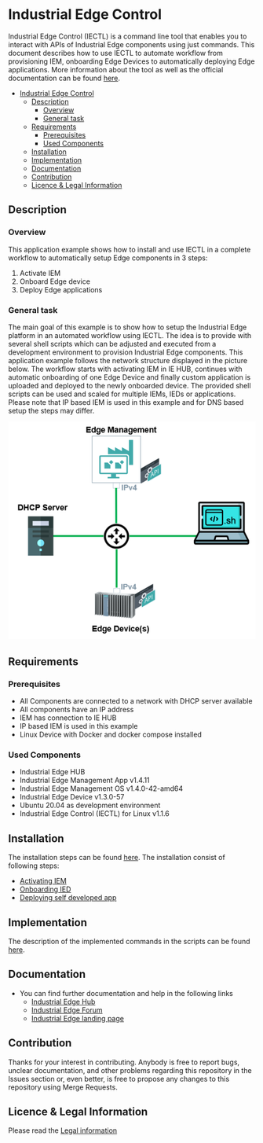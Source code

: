 # Industrial Edge Control

Industrial Edge Control (IECTL) is a command line tool that enables you to interact with APIs of Industrial Edge components using just commands. This document describes how to use IECTL to automate workflow from provisioning IEM, onboarding Edge Devices to automatically deploying Edge applications. More information about the tool as well as the official documentation can be found [here](https://industrial-edge.io/developer/platform/references/iectl/index.html).

- [Industrial Edge Control](#industrial-edge-control)
  - [Description](#description)
    - [Overview](#overview)
    - [General task](#general-task)
  - [Requirements](#requirements)
    - [Prerequisites](#prerequisites)
    - [Used Components](#used-components)
  - [Installation](#installation)
  - [Implementation](#implementation)
  - [Documentation](#documentation)
  - [Contribution](#contribution)
  - [Licence & Legal Information](#licence--legal-information)

## Description

### Overview

This application example shows how to install and use IECTL in a complete workflow to automatically setup Edge components in 3 steps:

  1. Activate IEM
  2. Onboard Edge device
  3. Deploy Edge applications

### General task
The main goal of this example is to show how to setup the Industrial Edge platform in an automated workflow using IECTL. The idea is to provide with several shell scripts which can be adjusted and executed from a development environment to provision Industrial Edge components. This application example follows the network structure displayed in the picture below. The workflow starts with activating IEM in IE HUB, continues with automatic onboarding of one Edge Device and finally custom application is uploaded and deployed to the newly onboarded device. The provided shell scripts can be used and scaled for multiple IEMs, IEDs or applications. Please note that IP based IEM is used in this example and for DNS based setup the steps may differ.

<img src="./docs/graphics/network-setup.PNG"/>

## Requirements

### Prerequisites

- All Components are connected to a network with DHCP server available
- All components have an IP address
- IEM has connection to IE HUB
- IP based IEM is used in this example
- Linux Device with Docker and docker compose installed

### Used Components

- Industrial Edge HUB
- Industrial Edge Management App v1.4.11
- Industrial Edge Management OS v1.4.0-42-amd64
- Industrial Edge Device v1.3.0-57
- Ubuntu 20.04 as development environment
- Industrial Edge Control (IECTL) for Linux v1.1.6

## Installation

The installation steps can be found [here](docs/installation.md).
The installation consist of following steps: 
* [Activating IEM](docs/installation.md#activate-iem)
* [Onboarding IED](docs/installation.md#onboard-edge-devices)
* [Deploying self developed app](docs/installation.md#deploy-custom-application)

## Implementation

The description of the implemented commands in the scripts can be found [here](./docs/Implementation.md).

## Documentation

- You can find further documentation and help in the following links
  - [Industrial Edge Hub](https://iehub.eu1.edge.siemens.cloud/#/documentation)
  - [Industrial Edge Forum](https://www.siemens.com/industrial-edge-forum)
  - [Industrial Edge landing page](https://new.siemens.com/global/en/products/automation/topic-areas/industrial-edge/simatic-edge.html)
  
## Contribution

Thanks for your interest in contributing. Anybody is free to report bugs, unclear documentation, and other problems regarding this repository in the Issues section or, even better, is free to propose any changes to this repository using Merge Requests.

## Licence & Legal Information

Please read the [Legal information](LICENSE.txt)